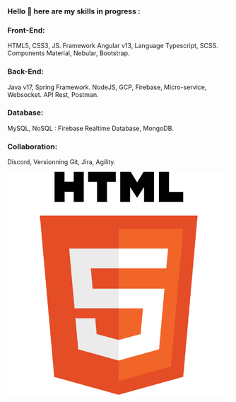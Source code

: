 ### Hello 👋 here are my skills in progress :

### Front-End:
HTML5, CSS3, JS. Framework Angular v13, Language Typescript, SCSS. Components Material, Nebular, Bootstrap.

### Back-End:
Java v17, Spring Framework. NodeJS, GCP, Firebase, Micro-service, Websocket. API Rest, Postman.

### Database:
MySQL, NoSQL : Firebase Realtime Database, MongoDB.

### Collaboration:
Discord, Versionning Git, Jira, Agility.

![<img src="img/768px-HTML5_logo_and_wordmark.svg.png" width="30" />](img/768px-HTML5_logo_and_wordmark.svg.png)

